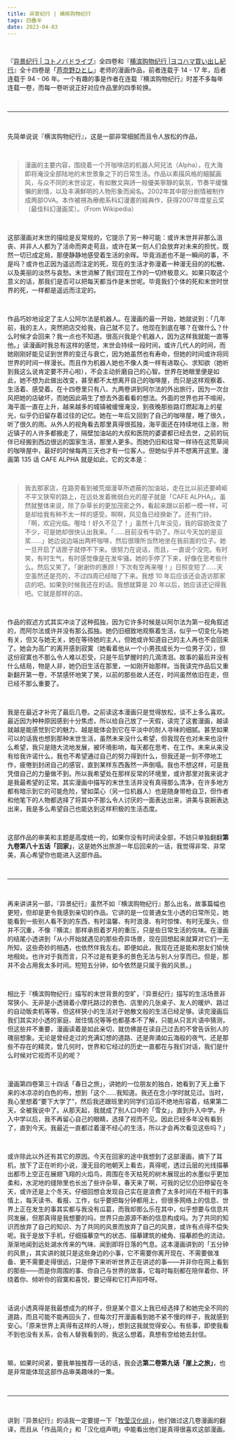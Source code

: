 ```yaml
---
title: 异景纪行 | 横槟购物纪行
tags: 四叠半
date: 2023-04-03
---
```


<br/>

『[异景纪行 | コトノバドライブ](https://bangumi.tv/subject/131502)』全四卷和『[横滨购物纪行 |ヨコハマ買い出し紀行](https://bangumi.tv/subject/10617)』全十四卷是「[芦奈野ひとし](https://bangumi.tv/person/879)」老师的漫画作品，前者连载于 14 - 17 年，后者连载于 94 - 06 年。一个有趣的事是作者在连载『横滨购物纪行』时差不多每年连载一卷，而每一卷听说正好对应作品里的四季轮换。

<br/>

---

<br/>

先简单说说『横滨购物纪行』，这是一部非常细腻而且令人放松的作品，

<br/>

> 漫画的主要内容，围绕着一个开咖啡店的机器人阿兒法（Alpha），在大海即将淹没全部陆地的末世景象之下的日常生活。作品以素描风格的細膩画风，与众不同的末世设定，有如散文與詩一般優美寧靜的氣氛，节奏平缓慵懶的剧情，以及丰满鮮明的人物形象而闻名。2002年其中部分剧情被制作成两部OVA。本作被視為療癒系科幻漫畫的經典作，获得2007年度星云奖（最佳科幻漫画奖）。（From Wikipedia）

<br/>

这部漫画对末世的描绘是反常规的，它提示了另一种可能：或许末世并非那么沮丧、并非人人都为了活命而奔走苟且，或许在某一刻人们会放弃对未来的担忧，既然一切已成定局，那便静静地感受着生活的余晖。毕竟消逝也不是一瞬间的事，不是吗？或许也正因为遥远而注定的死，现在的生活才弥漫着一种漫无目的的松散、以及美丽的淡然与哀愁。末世消解了我们现在工作的一切终极意义。如果只取这个意义的话，那我们是否可以把每天都当作是末世呢。毕竟我们个体的死和末世时世界的死，一样都是遥远而注定的。

<br/>

作品巧妙地设定了主人公阿尔法是机器人。在漫画的最一开始，她就说到：「几年前，我的主人，突然把店交给我，自己就不见了。他现在到底在哪？在做什么？什么时候才会回来？我一点也不知道。很高兴我是个机器人，因为这样我就能一直等他。」读漫画时我总有这样的感觉，末世会持续一段时间，或许几代人的时间，而她刚刚好能见证到世界的变迁与衰亡，因为她虽然也有寿命，但她的时间或许将同世界的时间一样漫长。而且作为机器人她也不像人类一样有进取心、求知欲（她听到我这么说肯定要不开心啦），不会主动折磨自己的心智。世界在她眼里便是如此，她不想为此做出改变，甚至都不太想离开自己的咖啡屋，而只是这样观察着、生活着、感受着。在十四卷里只有八、九两卷讲到阿尔法的外出旅行，因为一次台风把她的店破坏，而她因此萌生了想去外面看看的想法。外面的世界也并不喧闹，海平面一直在上升，越来越多的城镇被缓慢淹没，到夜晚那些路灯燃起海上的星光，似乎仍旧留存着过往的记忆。她在一年后又回到了自己的咖啡屋，睡了很久，听了很久的雨。从外人的视角看去那里真得很孤独，海平面还在持续地往上涨，附近镇子的人许多都搬走了，隔壁加油站的大叔和医院的婆婆都已经去世，之前的玩伴已经搬到西边很远的国家生活，那里人更多。而她仍旧和往常一样待在这荒草间的咖啡屋中，最好的时候每两三天也才有一位客人。但她似乎并不想离开这里。漫画第 135 话 CAFE ALPHA 就是如此，它的文本是：

<br/>

> 我去那家店，在路旁看到被荒烟漫草所遮蔽的加油站，走在比以前还要崎岖不平又狭窄的路上，在远处发着微弱白光的屋子就是「CAFE ALPHA」。虽然就整体来说，除了杂草长的更加茂密之外，看起来跟以前都一模一样，可是却给我有种不太一样的感受。啊啊，风见鱼已经换新了。还有门铃。「啊，欢迎光临。喔哇！好久不见了！」虽然十几年没见，我的容貌改变了不少，可是她却很快认出我来。「……目前没有牛奶了。所以今天加的是豆浆……」她边说边端出两杯咖啡，然后很理所当然地坐在我前面的位子。她一旦开启了话匣子就停不下来。很努力在说话，而且，一直说个没完。有时笑，有时生气，有时感觉像是在发牢骚。她的手停了下来，好像在思考些什么。然后又笑了。「谢谢你的惠顾！下次有空再来喔！」日照变短了……天空虽然还是亮的，不过四周已经暗了下来。我想 10 年后应该还会造访那家店的吧。如果到时候我还在的话。我想就算是 20 年以后，她应该还记得我吧。它就是那样的店。

<br/>

作品的叙述方式其实冲淡了这种孤独，因为它许多时候是以阿尔法为第一视角叙述的，而阿尔法或许并没有那么孤独。她仍旧细致地观察着生活，似乎一切变化与她有关，但又与她无关，她在等待她的主人，但她或许知道自己的主人再也不会回来了。她会为高广的离开感到寂寞（她看着他从一个小男孩成长为一位男子汉），但这份寂寞也不那么令人难以忍受，只是午后梦醒时的几滴清泪。故事的最后并没有什么结局，物是人非，她仍旧生活在那里，一如刚开始那样。当我读完作品后又重新翻开第一卷，不禁感怀地笑了笑，以前的那些故人还在，时间虽然依旧在走，但已经不那么重要了。

<br/>

我是在最近才补完了最后几卷。之前读这本漫画只是觉得放松，谈不上多么喜欢。最近因为种种原因感到十分焦虑，所以给自己放了一天假，读完了这套漫画，越读就越是能感觉到它的魅力、越是能体会到它在平淡中的耐人寻味的细腻。甚至如果可以的话我也想到那种末世生活，虽然未来没什么希望，但我现在也对未来也没什么希望，我只是随大流地发展，被环境影响，每天都在思考、在工作。未来从来没有给我许诺什么，我也不希望通过自己的努力得到什么，但我还是一刻不停地工作，疲倦到封闭自己的感官，直到某样东西轰然一声倒塌。我也不想这样，可是我凭借自己的力量做不到。所以我希望处在那样反常的环境里，或许那里对我来说才是我最希望的正常。其实漫画中描写的末世生活并没有真得那么清净，在许多地方都有暗示到它的可能危险，譬如菜心（另一位机器人）也是随身带枪自卫，但作者和他笔下的人物都选择了将其中不那么令人讨厌的一面表达出来，讲美与哀婉表达出来，我是多么希望自己也能达到这样积极的生活态度。

<br/>

这部作品的审美和主题是高度统一的，如果你没有时间读全部，不妨只单独翻翻**第九卷第八十五话「回家」**，这是她外出旅游一年后回来的一话，我觉得非常、非常美，真心希望你也能进入这部作品。

<br/>

---

<br/>

再来讲讲另一部，『异景纪行』虽然不如『横滨购物纪行』那么出名，故事篇幅也更短，但却是更令我感到亲切的作品。它讲的是一位普通女生小透的日常所见，她能看到一些别人看不到的东西，有时温馨、有时浪漫、有时惊悚、有时无厘头，但并不沉重，不像『横滨』那样承担着岁月的重压，只是些日常生活的佐味。在漫画的结尾小透讲到「从小开始就遇见的那些奇异场景，现在回想起来就算对它们一无所知，这些奇妙的相遇，也依然伴我左右。即便如此，我现在还是能和朋友们愉快地相处。也许对于我而言，只不过是有更多的景色无法与别人分享而已。但是，那并不会占用我太多时间。短短五分钟，如今依然是只属于我的风景。」

<br/>

相比于『横滨购物纪行』描写的末世背景的空旷，『异景纪行』描写的生活场景非常狭小、无非是小透骑着小摩托路过的景色、店里的几张桌子、友人的暖炉、路过的自动贩卖机等等，但这样狭小的生活对于她散文般的生活已经足够。读完漫画后我们其实对小透的家庭、居住情况等等也都基本不了解，只能从只言片语中猜测，但这些并不重要，漫画读着是如此亲切，就仿佛是在读自己过去的不曾告诉别人的瑰丽想象。无论是曾经走过的充满幻想的道路、还是奔涌如云海般的夜气、还是那些不存在的精灵，曾几何时，世界和它经过的历史一直都在与我们对话，我们是什么时候对它视而不见的呢？

<br/>

漫画第四卷第三十四话「春日之旅」，讲她的一位朋友的独白，她看到了天上垂下来的冰凉凉的白色的布，想到「这个……我知道。我还在念小学时就见过。当时，我心里想着“要下大学了”，然后我还跟班里的同学们滔滔不绝地形容着，结果第二天，全被我说中了。从那天起，我就成了别人口中的「雪女」，直到升入中学。升入中学以后，我不再留心自己的眼睛，选择了视而不见。因此已经多年没有看到了，直到今天。我最近一直都过着漫不经心的生活，所以才会再次看见这些吗？」

<br/>

或许除此以外还有其它的原因。今天在回家的途中我想到了这部漫画，摘下了耳机，放下了正在听的小说，漫无目的地朝天上看去，真得呢，透过云层的光线描摹出都市上空正在展翅飞翔的火焰鸟，周围在冬天枯死的树木展现出的水墨似乎更加柔和，水泥地的缝隙里也长出了些许杂草，春天来了啊，可我的记忆仍旧停留在冬天，或许还是上个冬天。仔细回想会发现自己实在是浪费了太多时间在不相干的事情上，每天读书、看报、工作，似乎要把每分钟都用上，但很多网络上的信息、世界上正在发生的事其实都与我没有瓜葛，而我却那么乐在其中，似乎想要与信息共同发展，但那真得是我想要的吗，世界只由源源不断的信息构成吗。为了共同的知识而放弃了自己的知识、为了共同的风景而放弃了自己的风景，或许有点得不偿失呢。我于是放下手机，仔细描摹空气的状态、描摹建筑的棱角、描摹颜色的流动，渐渐地闻到远处湖水传来的气味、闻到即将日落的气息。这本漫画讲到的「五分钟的风景」，其实讲的就只是这些身边的小事，它不需要你离开现在、不需要做准备、更不需要走得很远，只是停下来听听世界正在讲述的事——并非你在网上看到的那些——而是你周围的事、你自己与世界的故事，它每时每刻都在陪伴着你、环绕着你、倾听你的寂寞和喜悦，要记得和它打声招呼呀。

<br/>

话说小透真得是我最想成为的样子，但是某个意义上我已经选择了和她完全不同的道路，而且可能不能再回头了，但每次打开漫画看到她不紧不慢的样子，我就感到安心。「原来世界上真得有这样的人呀」，想到这我就觉得安心。有些事，即使我看不到也没有关系，会有人替我看到的，我这么想着。真想有空给她去封信。

<br/>

嘛，如果时间紧，要我单独推荐一话的话，我会选**第二卷第九话「崖上之旅」**，也是非常能体现这部作品审美趣味的一集。

<br/>

---

<br/>

讲到『异景纪行』的话我一定要提一下「[牧莹汉化组](https://nyakoi.lofter.com/)」，他们做过这几卷漫画的翻译，而且从「作品简介」和「汉化组声明」中能看出他们是真得很喜欢这部漫画。